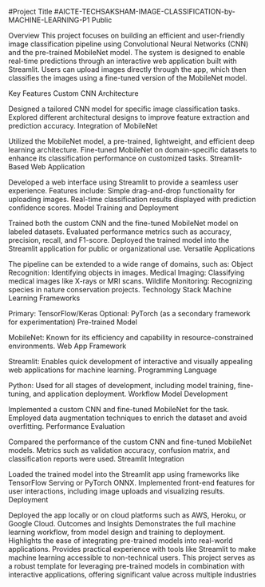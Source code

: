 
#Project Title
#AICTE-TECHSAKSHAM-IMAGE-CLASSIFICATION-by-MACHINE-LEARNING-P1
Public


Overview
This project focuses on building an efficient and user-friendly image classification pipeline using Convolutional Neural Networks (CNN) and the pre-trained MobileNet model. The system is designed to enable real-time predictions through an interactive web application built with Streamlit. Users can upload images directly through the app, which then classifies the images using a fine-tuned version of the MobileNet model.

Key Features
Custom CNN Architecture

Designed a tailored CNN model for specific image classification tasks.
Explored different architectural designs to improve feature extraction and prediction accuracy.
Integration of MobileNet

Utilized the MobileNet model, a pre-trained, lightweight, and efficient deep learning architecture.
Fine-tuned MobileNet on domain-specific datasets to enhance its classification performance on customized tasks.
Streamlit-Based Web Application

Developed a web interface using Streamlit to provide a seamless user experience.
Features include:
Simple drag-and-drop functionality for uploading images.
Real-time classification results displayed with prediction confidence scores.
Model Training and Deployment

Trained both the custom CNN and the fine-tuned MobileNet model on labeled datasets.
Evaluated performance metrics such as accuracy, precision, recall, and F1-score.
Deployed the trained model into the Streamlit application for public or organizational use.
Versatile Applications

The pipeline can be extended to a wide range of domains, such as:
Object Recognition: Identifying objects in images.
Medical Imaging: Classifying medical images like X-rays or MRI scans.
Wildlife Monitoring: Recognizing species in nature conservation projects.
Technology Stack
Machine Learning Frameworks

Primary: TensorFlow/Keras
Optional: PyTorch (as a secondary framework for experimentation)
Pre-trained Model

MobileNet: Known for its efficiency and capability in resource-constrained environments.
Web App Framework

Streamlit: Enables quick development of interactive and visually appealing web applications for machine learning.
Programming Language

Python: Used for all stages of development, including model training, fine-tuning, and application deployment.
Workflow
Model Development

Implemented a custom CNN and fine-tuned MobileNet for the task.
Employed data augmentation techniques to enrich the dataset and avoid overfitting.
Performance Evaluation

Compared the performance of the custom CNN and fine-tuned MobileNet models.
Metrics such as validation accuracy, confusion matrix, and classification reports were used.
Streamlit Integration

Loaded the trained model into the Streamlit app using frameworks like TensorFlow Serving or PyTorch ONNX.
Implemented front-end features for user interactions, including image uploads and visualizing results.
Deployment

Deployed the app locally or on cloud platforms such as AWS, Heroku, or Google Cloud.
Outcomes and Insights
Demonstrates the full machine learning workflow, from model design and training to deployment.
Highlights the ease of integrating pre-trained models into real-world applications.
Provides practical experience with tools like Streamlit to make machine learning accessible to non-technical users.
This project serves as a robust template for leveraging pre-trained models in combination with interactive applications, offering significant value across multiple industries
